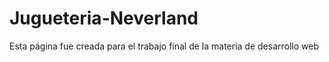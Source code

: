 # Jugueteria-Neverland
Esta página fue creada para el trabajo final de la materia de desarrollo web 
